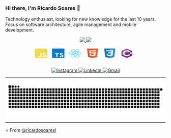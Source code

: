 ### Hi there, I'm Ricardo Soares 👋

Technology enthusiast, looking for new knowledge for the last 10 years. Focus on software architecture, agile management and mobile development.

<div align="center">
  <a href="https://github.com/ricardosoaresl">
    <img height="180em" src="https://github-readme-stats.vercel.app/api?username=ricardosoaresl&show_icons=true&layout=compact&langs_count=7&theme=dark" />
    <img height="180em" src="https://github-readme-stats.vercel.app/api/top-langs/?username=ricardosoaresl&show_icons=true&layout=compact&langs_count=7&theme=dark" />
  </a>
</div>
  
<div align="center" style="display: inline_block"><br>
  <img align="center" alt="Javascript" height="30" width="40" style="margin-right: 10px;" src="https://raw.githubusercontent.com/devicons/devicon/master/icons/javascript/javascript-plain.svg">
  <img align="center" alt="Typescript" height="30" width="40" style="margin-right: 10px;" src="https://raw.githubusercontent.com/devicons/devicon/master/icons/typescript/typescript-plain.svg">
  <img align="center" alt="React" height="30" width="40" style="margin-right: 10px;" src="https://raw.githubusercontent.com/devicons/devicon/master/icons/react/react-original.svg">
  <img align="center" alt="HTML 5" height="30" width="40" style="margin-right: 10px;" src="https://raw.githubusercontent.com/devicons/devicon/master/icons/html5/html5-original.svg">
  <img align="center" alt="CSS3" height="30" width="40" style="margin-right: 10px;" src="https://raw.githubusercontent.com/devicons/devicon/master/icons/css3/css3-original.svg">
  <img align="center" alt="CSharp" height="30" width="40" style="margin-right: 10px;" src="https://raw.githubusercontent.com/devicons/devicon/master/icons/csharp/csharp-original.svg">
</div>
  
##

<div align="center"> 
  <a href="https://instagram.com/ricardo.soaresl">
    <img alt="Instagram" src="https://img.shields.io/badge/-Instagram-%23E4405F?style=for-the-badge&logo=instagram&logoColor=white">
  </a>
  <a href="https://www.linkedin.com/in/ricardo-soares-lima/">
    <img alt="LinkedIn" src="https://img.shields.io/badge/-LinkedIn-%230077B5?style=for-the-badge&logo=linkedin&logoColor=white">
  </a> 
  <a href="mailto:ricardo.soaresl@gmail.com">
    <img alt="Gmail" src="https://img.shields.io/badge/-Gmail-%23333?style=for-the-badge&logo=gmail&logoColor=white">
  </a>
</div>

---

![Snake animation](https://github.com/ricardosoaresl/ricardosoaresl/blob/main/dist/github-contribution-grid-snake.svg)

---

⭐️ From [@ricardosoaresl](https://github.com/ricardosoaresl)
